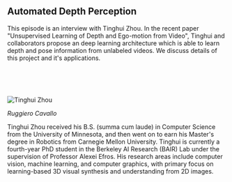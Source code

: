 ## Automated Depth Perception

This episode is an interview with Tinghui Zhou.  In the recent paper "Unsupervised Learning of Depth and Ego-motion from Video", Tinghui and collaborators propose an deep learning architecture which is able to learn depth and pose information from unlabeled videos.  We discuss details of this project and it's applications.

<br/><br/><br/>

<div class="row">
	<div class="col-xs-12 col-sm-3">
		<img alt="Tinghui Zhou" src="src-automated-depth-perception/tinghui-zhou.jpg" />
		<br/>
		<p><i>Ruggiero Cavallo</i></p>
	</div>
	<div class="col-xs-12 col-sm-9">
		Tinghui Zhou received his B.S. (summa cum laude) in Computer Science from the University of Minnesota, and then went on to earn his Master's degree in Robotics from Carnegie Mellon University. Tinghui is currently a fourth-year PhD student in the Berkeley AI Research (BAIR) Lab under the supervision of Professor Alexei Efros. His research areas include computer vision, machine learning, and computer graphics, with primary focus on learning-based 3D visual synthesis and understanding from 2D images.
	</div>
</div>

<div class="clear" />
